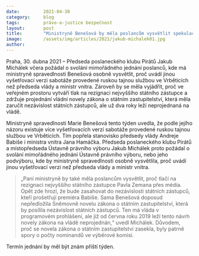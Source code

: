 ```yaml
---
date:         2021-04-30
category:     blog
tags:         právo-a-justice bezpečnost
layout:       post
title:        "Ministryně Benešová by měla poslancům vysvětlit spekulace k Vrběticím i tlaky na státní zástupce"
image:        /assets/img/articles/2021/jakub-michalek01.jpg
author:       
---
```




Praha, 30. dubna 2021 – Předseda poslaneckého klubu Pirátů Jakub Michálek včera požádal o svolání mimořádného jednání poslanců, kde má ministryně spravedlnosti Benešová osobně vysvětlit, proč uvádí jinou vyšetřovací verzi sabotáže provedené ruskou tajnou službou ve Vrběticích než předseda vlády a ministr vnitra. Zároveň by se měla vyjádřit, proč ve veřejném prostoru vytváří tlak na rezignaci nejvyššího státního zástupce a zdržuje projednání vládní novely zákona o státním zastupitelství, která měla zaručit nezávislost státních zástupců, ale už dva roky leží neprojednaná na vládě.

Ministryně spravedlnosti Marie Benešová tento týden uvedla, že podle jejího názoru existuje více vyšetřovacích verzí sabotáže provedené ruskou tajnou službou ve Vrběticích. Tím popřela stanovisko předsedy vlády Andreje Babiše i ministra vnitra Jana Hamáčka. Předseda poslaneckého klubu Pirátů a místopředseda Ústavně právního výboru Jakub Michálek proto požádal o svolání mimořádného jednání Ústavně právního výboru, nebo jeho podvýboru, kde by ministryně spravedlnosti osobně vysvětlila, proč uvádí jinou vyšetřovací verzi než předseda vlády a ministr vnitra.

> „Paní ministryně by také měla poslancům vysvětlit, proč tlačí na rezignaci nejvyššího státního zástupce Pavla Zemana přes média. Opět zde hrozí, že bude zasahovat do nezávislosti státních zástupců, kteří prošetřují premiéra Babiše. Sama Benešová doposud nepředložila Sněmovně novelu zákona o státním zastupitelství, která by posílila nezávislost státních zástupců. Ten má vláda v programovém prohlášení, ale již od června roku 2019 leží tento návrh novely zákona na vládě neprojednán,“ uvedl Michálek. Důvodem, proč se novela zákona o státním zastupitelství zasekla, byly patrně spory o počty nominandů ve výběrové komisi. 

Termín jednání by měl být znám příští týden.
